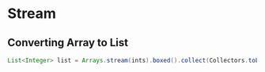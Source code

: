 # Stream

## Converting Array to List
```java
List<Integer> list = Arrays.stream(ints).boxed().collect(Collectors.toList());
```

